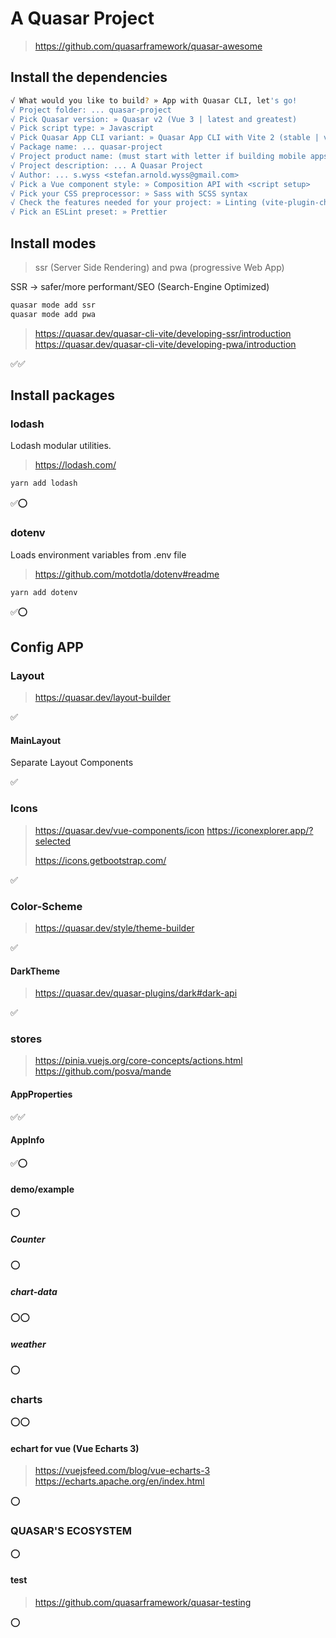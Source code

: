 # A Quasar Project
> https://github.com/quasarframework/quasar-awesome
## Install the dependencies
```bash
√ What would you like to build? » App with Quasar CLI, let's go!
√ Project folder: ... quasar-project
√ Pick Quasar version: » Quasar v2 (Vue 3 | latest and greatest)
√ Pick script type: » Javascript
√ Pick Quasar App CLI variant: » Quasar App CLI with Vite 2 (stable | v1)
√ Package name: ... quasar-project
√ Project product name: (must start with letter if building mobile apps) ... Quasar App
√ Project description: ... A Quasar Project
√ Author: ... s.wyss <stefan.arnold.wyss@gmail.com>
√ Pick a Vue component style: » Composition API with <script setup>
√ Pick your CSS preprocessor: » Sass with SCSS syntax
√ Check the features needed for your project: » Linting (vite-plugin-checker + ESLint), State Management (Pinia), axios, vue-i18n
√ Pick an ESLint preset: » Prettier
```

## Install modes
> ssr (Server Side Rendering) and pwa (progressive Web App)

SSR -> safer/more performant/SEO (Search-Engine Optimized)
```bash
quasar mode add ssr
quasar mode add pwa
```
> https://quasar.dev/quasar-cli-vite/developing-ssr/introduction
> https://quasar.dev/quasar-cli-vite/developing-pwa/introduction

✅✅

## Install packages
### lodash
Lodash modular utilities.
> https://lodash.com/

```bash
yarn add lodash
```
✅⭕

### dotenv
Loads environment variables from .env file
> https://github.com/motdotla/dotenv#readme

```bash
yarn add dotenv
```
✅⭕
## Config APP

### Layout
> https://quasar.dev/layout-builder

✅

#### MainLayout
Separate Layout Components

✅

### Icons
> https://quasar.dev/vue-components/icon
> https://iconexplorer.app/?selected
> 
> https://icons.getbootstrap.com/

✅

### Color-Scheme
> https://quasar.dev/style/theme-builder

✅

#### DarkTheme
> https://quasar.dev/quasar-plugins/dark#dark-api

✅

### stores
> https://pinia.vuejs.org/core-concepts/actions.html
> https://github.com/posva/mande

#### AppProperties
✅✅
#### AppInfo
✅⭕
#### demo/example
⭕
##### Counter
⭕
##### chart-data
⭕⭕
##### weather
⭕
### charts
⭕⭕
#### echart for vue (Vue Echarts 3)
> https://vuejsfeed.com/blog/vue-echarts-3
> https://echarts.apache.org/en/index.html

⭕
### QUASAR'S ECOSYSTEM
⭕
#### test
> https://github.com/quasarframework/quasar-testing

⭕
